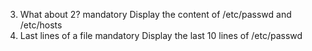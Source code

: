 3. What about 2?
mandatory
Display the content of /etc/passwd and /etc/hosts
4. Last lines of a file
mandatory
Display the last 10 lines of /etc/passwd
